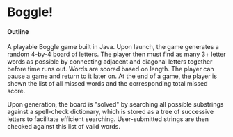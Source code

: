 # Boggle!

#### Outline
A playable Boggle game built in Java. Upon launch, the game generates a random
4-by-4 board of letters. The player then must find as many 3+ letter words as
possible by connecting adjacent and diagonal letters together before time runs
out. Words are scored based on length. The player can pause a game and return
to it later on. At the end of a game, the player is shown the list of all
missed words and the corresponding total missed score.

Upon generation, the board is "solved" by searching all possible substrings
against a spell-check dictionary, which is stored as a tree of successive 
letters to facilitate efficient searching. User-submitted strings are then 
checked against this list of valid words.